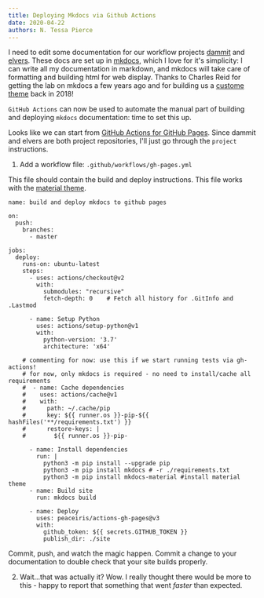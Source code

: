```yaml
---
title: Deploying Mkdocs via Github Actions
date: 2020-04-22
authors: N. Tessa Pierce
---
```


I need to edit some documentation for our workflow projects [dammit](https://dib-lab.github.io/dammit) and [elvers](https://dib-lab.github.io/elvers). These docs are set up in [mkdocs](https://www.mkdocs.org), which I love for it's simplicity: I can write all my documentation in markdown, and mkdocs will take care of formatting and building html for web display. Thanks to Charles Reid for getting the lab on mkdocs a few years ago and for building us a [custome
theme](https://github.com/dib-lab/mkdocs-material-dib) back in 2018!

`GitHub Actions` can now be used to automate the manual part of building and deploying `mkdocs` documentation: time to set this up.

Looks like we can start from [GitHub Actions for GitHub Pages](https://github.com/peaceiris/actions-gh-pages). Since dammit and elvers are both project repositories, I'll just go through the `project` instructions.

1. Add a workflow file: `.github/workflows/gh-pages.yml`

This file should contain the build and deploy instructions. This file works with the [material theme](https://github.com/squidfunk/mkdocs-material).

```
name: build and deploy mkdocs to github pages

on:
  push:
    branches:
      - master

jobs:
  deploy:
    runs-on: ubuntu-latest
    steps:
      - uses: actions/checkout@v2
        with:
          submodules: "recursive" 
          fetch-depth: 0    # Fetch all history for .GitInfo and .Lastmod

      - name: Setup Python
        uses: actions/setup-python@v1
        with:
          python-version: '3.7'
          architecture: 'x64'

    # commenting for now: use this if we start running tests via gh-actions!
    # for now, only mkdocs is required - no need to install/cache all requirements
    #  - name: Cache dependencies
    #    uses: actions/cache@v1
    #    with:
    #      path: ~/.cache/pip
    #      key: ${{ runner.os }}-pip-${{ hashFiles('**/requirements.txt') }}
    #      restore-keys: |
    #        ${{ runner.os }}-pip-

      - name: Install dependencies
        run: |
          python3 -m pip install --upgrade pip
          python3 -m pip install mkdocs # -r ./requirements.txt
          python3 -m pip install mkdocs-material #install material theme
      - name: Build site
        run: mkdocs build

      - name: Deploy
        uses: peaceiris/actions-gh-pages@v3
        with:
          github_token: ${{ secrets.GITHUB_TOKEN }}
          publish_dir: ./site
```

Commit, push, and watch the magic happen. Commit a change to your documentation to double check that your site builds properly. 

2. Wait...that was actually it? Wow. I really thought there would be more to this - happy to report that something that went _faster_ than expected.
